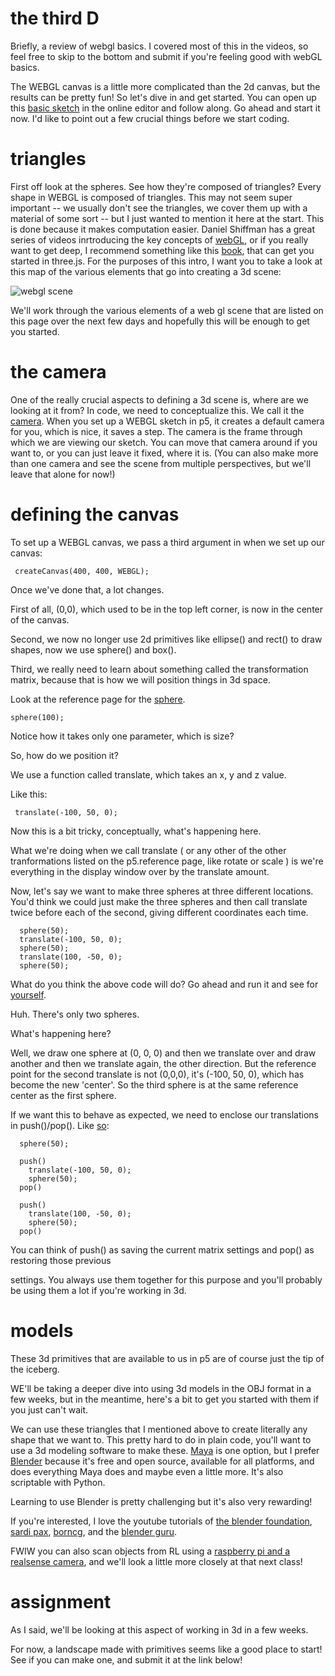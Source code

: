 # the third D

Briefly, a review of webgl basics. I covered most of this in the videos, so feel free to skip to the bottom and submit if you're feeling good with webGL basics.

The WEBGL canvas is a little more complicated than the 2d canvas, but the results can be pretty fun! So let's dive in and get started. You can open up this [basic sketch](https://editor.p5js.org/socalledsound/sketches/px9HYA5rm) in the online editor and follow along. Go ahead and start it now. I'd like to point out a few crucial things before we start coding.

# triangles

First off look at the spheres. See how they're composed of triangles? Every shape in WEBGL is composed of triangles. This may not seem super important -- we usually don't see the triangles, we cover them up with a material of some sort -- but I just wanted to mention it here at the start. This is done because it makes computation easier. Daniel Shiffman has a great series of videos inrtroducing the key concepts of [webGL](https://thecodingtrain.com/Tutorials/18-webgl/18.1-introduction-to-webgl.html), or if you really want to get deep, I recommend something like this [book](https://github.com/chocopuff2020/javascript-ebooks-1/blob/master/%5BLearning%20Three.js%20The%20JavaScript%203D%20Library%20for%20WebGL%20Kindle%20Edition%20by%20Jos%20Dirksen%20-%202013%5D.pdf), that can get you started in three.js. For the purposes of this intro, I want you to take a look at this map of the various elements that go into creating a 3d scene:

![webgl scene](https://res.cloudinary.com/chris-kubick/image/upload/v1604259824/side-effects/1_Bkk14XZa94WTue7F7DrhCA_ufij0c.png)

We'll work through the various elements of a web gl scene that are listed on this page over the next few days and hopefully this will be enough to get you started.

# the camera

One of the really crucial aspects to defining a 3d scene is, where are we looking at it from? In code, we need to conceptualize this. We call it the [camera](https://p5js.org/reference/#/p5/camera). When you set up a WEBGL sketch in p5, it creates a default camera for you, which is nice, it saves a step. The camera is the frame through which we are viewing our sketch. You can move that camera around if you want to, or you can just leave it fixed, where it is. (You can also make more than one camera and see the scene from multiple perspectives, but we'll leave that alone for now!)

# defining the canvas

To set up a WEBGL canvas, we pass a third argument in when we set up our canvas:

```
 createCanvas(400, 400, WEBGL);

```

Once we've done that, a lot changes.

First of all, (0,0), which used to be in the top left corner, is now in the center of the canvas.

Second, we now no longer use 2d primitives like ellipse() and rect() to draw shapes, now we use sphere() and box().

Third, we really need to learn about something called the transformation matrix, because that is how we will position things in 3d space.

Look at the reference page for the [sphere](https://p5js.org/reference/#/p5/sphere).

```
sphere(100);

```

Notice how it takes only one parameter, which is size?

So, how do we position it?

We use a function called translate, which takes an x, y and z value.

Like this:

```
 translate(-100, 50, 0);

```

Now this is a bit tricky, conceptually, what's happening here.

What we're doing when we call translate ( or any other of the other tranformations listed on the p5.reference page, like rotate or scale ) is we're everything in the display window over by the translate amount.

Now, let's say we want to make three spheres at three different locations. You'd think we could just make the three spheres and then call translate twice before each of the second, giving different coordinates each time.

```
  sphere(50);
  translate(-100, 50, 0);
  sphere(50);
  translate(100, -50, 0);
  sphere(50);

```

What do you think the above code will do? Go ahead and run it and see for [yourself](https://editor.p5js.org/socalledsound/sketches/e_ozejYlx).

Huh. There's only two spheres.

What's happening here?

Well, we draw one sphere at (0, 0, 0) and then we translate over and draw another and then we translate again, the other direction. But the reference point for the second translate is not (0,0,0), it's (-100, 50, 0), which has become the new 'center'. So the third sphere is at the same reference center as the first sphere.

If we want this to behave as expected, we need to enclose our translations in push()/pop(). Like [so](https://editor.p5js.org/socalledsound/sketches/o4gRPv2Iw):

```
  sphere(50);

  push()
    translate(-100, 50, 0);
    sphere(50);
  pop()

  push()
    translate(100, -50, 0);
    sphere(50);
  pop()

```

You can think of push() as saving the current matrix settings and pop() as restoring those previous

settings. You always use them together for this purpose and you'll probably be using them a lot if you're working in 3d.

# models

These 3d primitives that are available to us in p5 are of course just the tip of the iceberg.

WE'll be taking a deeper dive into using 3d models in the OBJ format in a few weeks, but in the meantime, here's a bit to get you started with them if you just can't wait.

We can use these triangles that I mentioned above to create literally any shape that we want to. This pretty hard to do in plain code, you'll want to use a 3d modeling software to make these. [Maya](https://www.autodesk.com/products/maya/overview?support=ADVANCED&plc=MAYA&term=1-YEAR&quantity=1) is one option, but I prefer [Blender](https://www.blender.org/features/) because it's free and open source, available for all platforms, and does everything Maya does and maybe even a little more. It's also scriptable with Python.

Learning to use Blender is pretty challenging but it's also very rewarding!

If you're interested, I love the youtube tutorials of [the blender foundation](https://www.youtube.com/channel/UCSMOQeBJ2RAnuFungnQOxLg), [sardi pax](https://www.youtube.com/channel/UCWUNJX8nRfmnA1QaP4B0I_Q), [borncg](https://www.youtube.com/channel/UCdioEctcBLd2nw2aQkl8msw), and the [blender guru](https://www.youtube.com/channel/UCOKHwx1VCdgnxwbjyb9Iu1g).

FWIW you can also scan objects from RL using a [raspberry pi and a realsense camera](https://hackaday.com/2020/03/31/handheld-3d-scanning-using-raspberry-pi-4-and-intel-realsense-camera/), and we'll look a little more closely at that next class!

# assignment

As I said, we'll be looking at this aspect of working in 3d in a few weeks.

For now, a landscape made with primitives seems like a good place to start! See if you can make one, and submit it at the link below!

<!-- But for now, I'm going to just head over to [clara.io](https://clara.io/library) and download a free model.  You'll probably have more success if you search for and find a 'low-poly' model, which means, a low polygon count.  A lot of the more refined models are just too many vertices for a browser to handle.

The best format for p5 is .obj.

Here's a [sketch](https://editor.p5js.org/socalledsound/sketches/4TtAlFgQv) that has this kind of model loaded in, it's a pretty bad cat that I downloaded from the internet.

There's something going on here, which is quite common.  It's upside down, too big, and rotated in the wrong direction.

Can you fix it?

The answer is at the very bottom of this page.  Take a few moments and see if you can find the right combinatino of push(), pop(), translate(), rotateX() and rotateY() to make it visible.


# SoundBoxes

Ok so let's do something that builds on what we've already learned i previous classes : create a generative landscape that responds to the fft analysis of a sound file as it plays.

I'm guessing this has been a lot already, so I'll just give you the [sketch](https://editor.p5js.org/socalledsound/sketches/STHJQaBF4), with comments, and see if you can figure it out.  If you have questions be sure and let me know!

One thing I will mention is, this is sort of a combination of the last two classes, with a bit extra from today.  I'm using webGL, to draw a grid of cubes.  So I start witha a 2 dimensional array (should I make this a cube?  a three dimensional array?????):

```
let boxes = make2DArray(numRows, numColumns);

...

//the helper function which returns a 2d array
function make2DArray(rows, cols){
  let arr = new Array(rows);
  for(let i = 0; i < arr.length; i++){
      arr[i] = new Array(cols)
  }
  return arr
}

```


Then in setup, I fill that array full of SoundBox class instances:

```
  //fill 2d array with boxes
  for(let i = 0; i < numRows; i++){
    for(let j = 0; j < numColumns; j++){
    boxes[i][j] = new SoundBox( i * boxSize, j * boxSize, 0, boxSize)
    }
  }
}
```

And then in the draw loop I update each box with fft data, as we did the other day with our ellipses, and finally display the boxes.

And that's prety much it!  Take a look and see if it makes sense.  And if you want to, uncomment the appropriate lines to make an image appear on the boxes!

# assignment

And that's a wrap for today.

Oh, yeah, here's the cat model rotated correctly: [sketch](https://editor.p5js.org/socalledsound/sketches/yWFxTir8t)

For your assignment I want you to create or download an obj model, display it on a web page in the correct orientation and scale, and screenshot if for the gallery, also including a live link to your code!  Have a great day and see you Thursday when we will dip our toes into materials, which we can add onto our models to make them look a lot more interesting.
 -->
